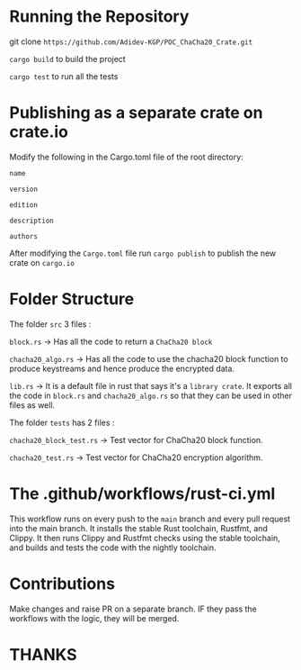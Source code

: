 # Running the Repository

git clone `https://github.com/Adidev-KGP/POC_ChaCha20_Crate.git`

`cargo build` to build the project

`cargo test` to run all the tests

# Publishing as a separate crate on crate.io

Modify the following in the Cargo.toml file of the root directory:

`name`

`version`

`edition`

`description`

`authors`

After modifying the `Cargo.toml` file run `cargo publish` to publish the new crate on `cargo.io`

# Folder Structure

The folder `src` 3 files :

`block.rs` -> Has all the code to return a `ChaCha20 block`

`chacha20_algo.rs` -> Has all the code to use the chacha20 block function to produce keystreams and hence produce the encrypted data.

`lib.rs` -> It is a default file in rust that says it's a `library crate`. It exports all the code in `block.rs` and `chacha20_algo.rs` so that they can be used in other files as well.

The folder `tests` has 2 files :

`chacha20_block_test.rs` -> Test vector for ChaCha20 block function.

`chacha20_test.rs` -> Test vector for ChaCha20 encryption algorithm.

# The .github/workflows/rust-ci.yml

This workflow runs on every push to the `main` branch and every pull request into the main branch. It installs the stable Rust toolchain, Rustfmt, and Clippy. It then runs Clippy and Rustfmt checks using the stable toolchain, and builds and tests the code with the nightly toolchain.

# Contributions

Make changes and raise PR on a separate branch. IF they pass the workflows with the logic, they will be merged.

# THANKS